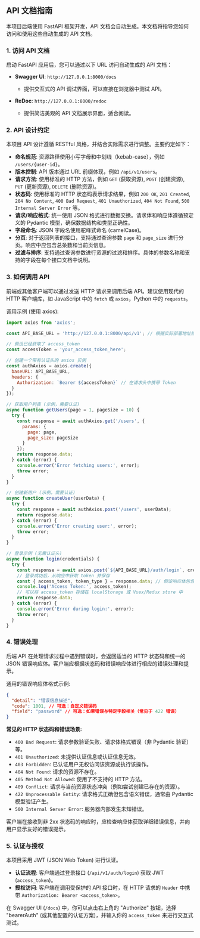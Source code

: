 ## API 文档指南

本项目后端使用 FastAPI 框架开发，API 文档会自动生成。本文档将指导您如何访问和使用这些自动生成的 API 文档。

### 1. 访问 API 文档

启动 FastAPI 应用后，您可以通过以下 URL 访问自动生成的 API 文档：

*   **Swagger UI**: `http://127.0.0.1:8000/docs` 
    *   提供交互式的 API 调试界面，可以直接在浏览器中测试 API。

*   **ReDoc**: `http://127.0.0.1:8000/redoc` 
    *   提供简洁美观的 API 文档展示界面，适合阅读。

### 2. API 设计约定

本项目 API 设计遵循 RESTful 风格，并结合实际需求进行调整。主要约定如下：

*   **命名规范**: 资源路径使用小写字母和中划线（kebab-case），例如 `/users/{user-id}`。
*   **版本控制**: API 版本通过 URL 前缀体现，例如 `/api/v1/users`。
*   **请求方法**: 使用标准的 HTTP 方法，例如 `GET` (获取资源), `POST` (创建资源), `PUT` (更新资源), `DELETE` (删除资源)。
*   **状态码**: 使用标准的 HTTP 状态码表示请求结果，例如 `200 OK`, `201 Created`, `204 No Content`, `400 Bad Request`, `401 Unauthorized`, `404 Not Found`, `500 Internal Server Error` 等。
*   **请求/响应格式**: 统一使用 JSON 格式进行数据交换。请求体和响应体遵循预定义的 Pydantic 模型，确保数据结构和类型正确性。
*   **字段命名**: JSON 字段名使用驼峰式命名 (camelCase)。
*   **分页**: 对于返回列表的接口，支持通过查询参数 `page` 和 `page_size` 进行分页。响应中应包含总条数和当前页信息。
*   **过滤与排序**: 支持通过查询参数进行资源的过滤和排序。具体的参数名称和支持的字段在每个接口文档中说明。

### 3. 如何调用 API

前端或其他客户端可以通过发送 HTTP 请求来调用后端 API。建议使用现代的 HTTP 客户端库，如 JavaScript 中的 `fetch` 或 `axios`，Python 中的 `requests`。

调用示例 (使用 axios):

```javascript
import axios from 'axios';

const API_BASE_URL = 'http://127.0.0.1:8000/api/v1'; // 根据实际部署地址修改

// 假设已经获取了 access_token
const accessToken = 'your_access_token_here'; 

// 创建一个带有认证头的 axios 实例
const authAxios = axios.create({
  baseURL: API_BASE_URL,
  headers: {
    Authorization: `Bearer ${accessToken}` // 在请求头中携带 Token
  }
});

// 获取用户列表 (示例，需要认证)
async function getUsers(page = 1, pageSize = 10) {
  try {
    const response = await authAxios.get('/users', {
      params: {
        page: page,
        page_size: pageSize
      }
    });
    return response.data;
  } catch (error) {
    console.error('Error fetching users:', error);
    throw error;
  }
}

// 创建新用户 (示例，需要认证)
async function createUser(userData) {
  try {
    const response = await authAxios.post('/users', userData);
    return response.data;
  } catch (error) {
    console.error('Error creating user:', error);
    throw error;
  }
}

// 登录示例 (无需认证头)
async function login(credentials) {
  try {
    const response = await axios.post(`${API_BASE_URL}/auth/login`, credentials); // 登录接口通常不需要认证头
    // 登录成功后，从响应中获取 token 并保存
    const { access_token, token_type } = response.data; // 假设响应体包含 access_token 和 token_type
    console.log('Access Token:', access_token);
    // 可以将 access_token 存储在 localStorage 或 Vuex/Redux store 中
    return response.data;
  } catch (error) {
    console.error('Error during login:', error);
    throw error;
  }
}
```

### 4. 错误处理

后端 API 在处理请求过程中遇到错误时，会返回适当的 HTTP 状态码和统一的 JSON 错误响应体。客户端应根据状态码和错误响应体进行相应的错误处理和提示。

通用的错误响应体格式示例:

```json
{
  "detail": "错误信息描述",
  "code": 1001, // 可选：自定义错误码
  "field": "password" // 可选：如果错误与特定字段相关（常见于 422 错误）
}
```

**常见的 HTTP 状态码和错误场景:**

*   `400 Bad Request`: 请求参数验证失败、请求体格式错误（非 Pydantic 验证）等。
*   `401 Unauthorized`: 未提供认证信息或认证信息无效。
*   `403 Forbidden`: 已认证用户无权访问该资源或执行该操作。
*   `404 Not Found`: 请求的资源不存在。
*   `405 Method Not Allowed`: 使用了不支持的 HTTP 方法。
*   `409 Conflict`: 请求与当前资源状态冲突（例如尝试创建已存在的资源）。
*   `422 Unprocessable Entity`: 请求格式正确但包含语义错误，通常由 Pydantic 模型验证产生。
*   `500 Internal Server Error`: 服务器内部发生未知错误。

客户端在接收到非 2xx 状态码的响应时，应检查响应体获取详细错误信息，并向用户显示友好的错误提示。

### 5. 认证与授权

本项目采用 JWT (JSON Web Token) 进行认证。

*   **认证流程**: 客户端通过登录接口 (`/api/v1/auth/login`) 获取 JWT (`access_token`)。
*   **授权访问**: 客户端在调用受保护的 API 接口时，在 HTTP 请求的 `Header` 中携带 `Authorization: Bearer <access_token>`。

在 Swagger UI (`/docs`) 中，你可以点击右上角的 "Authorize" 按钮，选择 "bearerAuth" (或其他配置的认证方案)，并输入你的 `access_token` 来进行交互式测试。

--- 
